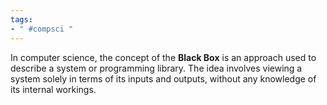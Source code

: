 ```yaml
---
tags:
- " #compsci "
---
```


In computer science, the concept of the **Black Box** is an approach used to describe a system or programming library. The idea involves viewing a system solely in terms of its inputs and outputs, without any knowledge of its internal workings.
